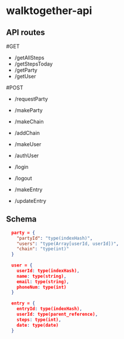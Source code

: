 # walktogether-api

## API routes

#GET
- /getAllSteps
- /getStepsToday
- /getParty
- /getUser

#POST
- /requestParty
- /makeParty
- /makeChain
- /addChain
  
- /makeUser
- /authUser
- /login
- /logout

- /makeEntry
- /updateEntry

## Schema

```json
  party = {
    "partyId": "type(indexHash)",
    "users": "type(Array[userId, userId])",
    "chain": "type(int)"
  }
  
  user = {
    userId: type(indexHash),
    name: type(string),
    email: type(string),
    phoneNum: type(int)
  }
  
  entry = {
    entryId: type(indexHash),
    userId: type(parent_reference),
    steps: type(int),
    date: type(date)
  }
```
